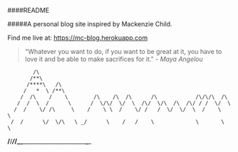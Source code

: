####README

#####A personal blog site inspired by Mackenzie Child. 

Find me live at: https://mc-blog.herokuapp.com


>"Whatever you want to do, if you want to be great at it, you have to love it and be able to make sacrifices for it."  			*- Maya Angelou*

	        /\
	       /**\
	      /****\   /\
	     /   *  \ /**\
	    /  /\    /    \        /\    /\  /\      /\            /\/\/\  /\
	   /  /  \  /      \      /  \/\/  \/  \  /\/  \/\  /\  /\/ / /  \/  \
	  /  /    \/ /\     \    /    \ \  /    \/ /   /  \/  \/  \  /    \   \
	 /  /      \/  \/\   \ _/      \    /   /    \             \       \   \
__/__/_______/___/__\___\_____________________________________\___________\_